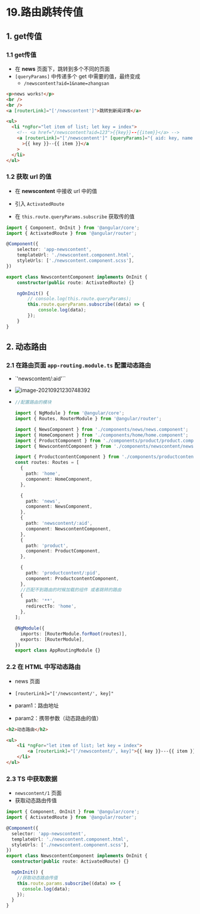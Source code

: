 # 19.路由跳转传值

## 1. get传值

### 1.1 get传值

- 在 **news** 页面下，跳转到多个不同的页面
- `[queryParams]` 中传递多个 get 中需要的值，最终变成
  - `/newscontent?aid=1&name=zhangsan`

```html
<p>news works!</p>
<br />
<br />
<a [routerLink]="['/newscontent']">跳转到新闻详情</a>

<ul>
  <li *ngFor="let item of list; let key = index">
    <!-- <a href="/newscontent?aid=123">{{key}}--{{item}}</a> -->
    <a [routerLink]="['/newscontent']" [queryParams]="{ aid: key, name:'zhangsan' }"
      >{{ key }}--{{ item }}</a
    >
  </li>
</ul>
```

### 1.2 获取 url 的值

- 在 **newscontent** 中接收 url 中的值

- 引入 `ActivatedRoute`

- 在 `this.route.queryParams.subscribe` 获取传的值

```typescript
import { Component, OnInit } from '@angular/core';
import { ActivatedRoute } from '@angular/router';

@Component({
    selector: 'app-newscontent',
    templateUrl: './newscontent.component.html',
    styleUrls: ['./newscontent.component.scss'],
})

export class NewscontentComponent implements OnInit {
    constructor(public route: ActivatedRoute) {}

    ngOnInit() {
        // console.log(this.route.queryParams);
        this.route.queryParams.subscribe((data) => {
            console.log(data);
        });
    }
}
```



## 2. 动态路由

### 2.1 在路由页面 `app-routing.module.ts` 配置动态路由

- `'newscontent/:aid'``

- ![image-20210921230748392](https://raw.githubusercontent.com/TWDH/Leetcode-From-Zero/pictures/img/image-20210921230748392.png)

- ```typescript
  //配置路由的模块
  
  import { NgModule } from '@angular/core';
  import { Routes, RouterModule } from '@angular/router';
  
  import { NewsComponent } from './components/news/news.component';
  import { HomeComponent } from './components/home/home.component';
  import { ProductComponent } from './components/product/product.component';
  import { NewscontentComponent } from './components/newscontent/newscontent.component';
  
  import { ProductcontentComponent } from './components/productcontent/productcontent.component';
  const routes: Routes = [
    {
      path: 'home',
      component: HomeComponent,
    },
  
    {
      path: 'news',
      component: NewsComponent,
    },
    {
      path: 'newscontent/:aid',
      component: NewscontentComponent,
    },
    {
      path: 'product',
      component: ProductComponent,
    },
  
    {
      path: 'productcontent/:pid',
      component: ProductcontentComponent,
    },
    //匹配不到路由的时候加载的组件 或者跳转的路由
    {
      path: '**',
      redirectTo: 'home',
    },
  ];
  
  @NgModule({
    imports: [RouterModule.forRoot(routes)],
    exports: [RouterModule],
  })
  export class AppRoutingModule {}
  ```

### 2.2 在 HTML 中写动态路由

- news 页面
- `[routerLink]="['/newscontent/', key]"`
- param1：路由地址
  
- param2：携带参数（动态路由的值）

```html
<h2>动态路由</h2>

<ul>
    <li *ngFor="let item of list; let key = index">
        <a [routerLink]="['/newscontent/', key]">{{ key }}---{{ item }}</a>
    </li>
</ul>
```

### 2.3 TS 中获取数据

- `newscontent/1` 页面
- 获取动态路由传值

```typescript
import { Component, OnInit } from '@angular/core';
import { ActivatedRoute } from '@angular/router';

@Component({
  selector: 'app-newscontent',
  templateUrl: './newscontent.component.html',
  styleUrls: ['./newscontent.component.scss'],
})
export class NewscontentComponent implements OnInit {
  constructor(public route: ActivatedRoute) {}

  ngOnInit() {
    //获取动态路由传值
    this.route.params.subscribe((data) => {
      console.log(data);
    });
  }
}
```







































